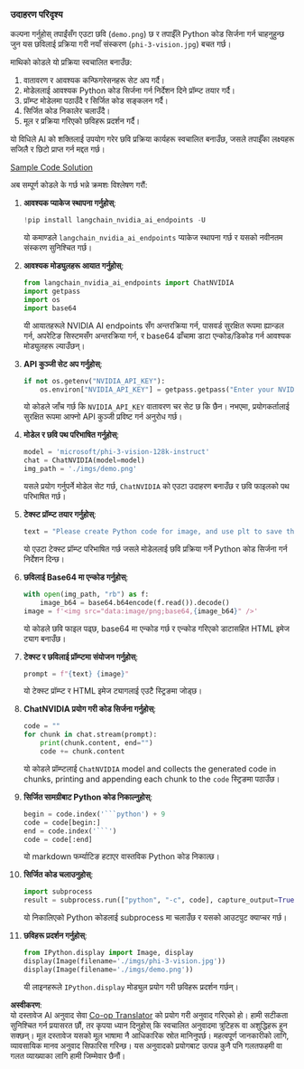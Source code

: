 <!--
CO_OP_TRANSLATOR_METADATA:
{
  "original_hash": "a8de701a2f1eb12b1f82432288d709cf",
  "translation_date": "2025-05-09T19:54:51+00:00",
  "source_file": "md/02.Application/04.Vision/Phi3/E2E_Nvidia_NIM_Vision.md",
  "language_code": "ne"
}
-->
### उदाहरण परिदृश्य

कल्पना गर्नुहोस् तपाईंसँग एउटा छवि (`demo.png`) छ र तपाईँले Python कोड सिर्जना गर्न चाहनुहुन्छ जुन यस छविलाई प्रक्रिया गरी नयाँ संस्करण (`phi-3-vision.jpg`) बचत गर्छ।

माथिको कोडले यो प्रक्रिया स्वचालित बनाउँछ:

1. वातावरण र आवश्यक कन्फिगरेसनहरू सेट अप गर्दै।
2. मोडेललाई आवश्यक Python कोड सिर्जना गर्न निर्देशन दिने प्रॉम्प्ट तयार गर्दै।
3. प्रॉम्प्ट मोडेलमा पठाउँदै र सिर्जित कोड सङ्कलन गर्दै।
4. सिर्जित कोड निकालेर चलाउँदै।
5. मूल र प्रक्रिया गरिएको छविहरू प्रदर्शन गर्दै।

यो विधिले AI को शक्तिलाई उपयोग गरेर छवि प्रक्रिया कार्यहरू स्वचालित बनाउँछ, जसले तपाईँका लक्ष्यहरू सजिलै र छिटो प्राप्त गर्न मद्दत गर्छ।

[Sample Code Solution](../../../../../../code/06.E2E/E2E_Nvidia_NIM_Phi3_Vision.ipynb)

अब सम्पूर्ण कोडले के गर्छ भन्ने क्रमशः विश्लेषण गरौं:

1. **आवश्यक प्याकेज स्थापना गर्नुहोस्**:
    ```python
    !pip install langchain_nvidia_ai_endpoints -U
    ```
    यो कमाण्डले `langchain_nvidia_ai_endpoints` प्याकेज स्थापना गर्छ र यसको नवीनतम संस्करण सुनिश्चित गर्छ।

2. **आवश्यक मोड्युलहरू आयात गर्नुहोस्**:
    ```python
    from langchain_nvidia_ai_endpoints import ChatNVIDIA
    import getpass
    import os
    import base64
    ```
    यी आयातहरूले NVIDIA AI endpoints सँग अन्तरक्रिया गर्न, पासवर्ड सुरक्षित रूपमा ह्यान्डल गर्न, अपरेटिङ सिस्टमसँग अन्तरक्रिया गर्न, र base64 ढाँचामा डाटा एन्कोड/डिकोड गर्न आवश्यक मोड्युलहरू ल्याउँछन्।

3. **API कुञ्जी सेट अप गर्नुहोस्**:
    ```python
    if not os.getenv("NVIDIA_API_KEY"):
        os.environ["NVIDIA_API_KEY"] = getpass.getpass("Enter your NVIDIA API key: ")
    ```
    यो कोडले जाँच गर्छ कि `NVIDIA_API_KEY` वातावरण चर सेट छ कि छैन। नभएमा, प्रयोगकर्तालाई सुरक्षित रूपमा आफ्नो API कुञ्जी प्रविष्ट गर्न अनुरोध गर्छ।

4. **मोडेल र छवि पथ परिभाषित गर्नुहोस्**:
    ```python
    model = 'microsoft/phi-3-vision-128k-instruct'
    chat = ChatNVIDIA(model=model)
    img_path = './imgs/demo.png'
    ```
    यसले प्रयोग गर्नुपर्ने मोडेल सेट गर्छ, `ChatNVIDIA` को एउटा उदाहरण बनाउँछ र छवि फाइलको पथ परिभाषित गर्छ।

5. **टेक्स्ट प्रॉम्प्ट तयार गर्नुहोस्**:
    ```python
    text = "Please create Python code for image, and use plt to save the new picture under imgs/ and name it phi-3-vision.jpg."
    ```
    यो एउटा टेक्स्ट प्रॉम्प्ट परिभाषित गर्छ जसले मोडेललाई छवि प्रक्रिया गर्ने Python कोड सिर्जना गर्न निर्देशन दिन्छ।

6. **छविलाई Base64 मा एन्कोड गर्नुहोस्**:
    ```python
    with open(img_path, "rb") as f:
        image_b64 = base64.b64encode(f.read()).decode()
    image = f'<img src="data:image/png;base64,{image_b64}" />'
    ```
    यो कोडले छवि फाइल पढ्छ, base64 मा एन्कोड गर्छ र एन्कोड गरिएको डाटासहित HTML इमेज ट्याग बनाउँछ।

7. **टेक्स्ट र छविलाई प्रॉम्प्टमा संयोजन गर्नुहोस्**:
    ```python
    prompt = f"{text} {image}"
    ```
    यो टेक्स्ट प्रॉम्प्ट र HTML इमेज ट्यागलाई एउटै स्ट्रिङमा जोड्छ।

8. **ChatNVIDIA प्रयोग गरी कोड सिर्जना गर्नुहोस्**:
    ```python
    code = ""
    for chunk in chat.stream(prompt):
        print(chunk.content, end="")
        code += chunk.content
    ```
    यो कोडले प्रॉम्प्टलाई `ChatNVIDIA` model and collects the generated code in chunks, printing and appending each chunk to the `code` स्ट्रिङमा पठाउँछ।

9. **सिर्जित सामग्रीबाट Python कोड निकाल्नुहोस्**:
    ```python
    begin = code.index('```python') + 9
    code = code[begin:]
    end = code.index('```')
    code = code[:end]
    ```
    यो markdown फर्म्याटिङ हटाएर वास्तविक Python कोड निकाल्छ।

10. **सिर्जित कोड चलाउनुहोस्**:
    ```python
    import subprocess
    result = subprocess.run(["python", "-c", code], capture_output=True)
    ```
    यो निकालिएको Python कोडलाई subprocess मा चलाउँछ र यसको आउटपुट क्याप्चर गर्छ।

11. **छविहरू प्रदर्शन गर्नुहोस्**:
    ```python
    from IPython.display import Image, display
    display(Image(filename='./imgs/phi-3-vision.jpg'))
    display(Image(filename='./imgs/demo.png'))
    ```
    यी लाइनहरूले `IPython.display` मोड्युल प्रयोग गरी छविहरू प्रदर्शन गर्छन्।

**अस्वीकरण**:  
यो दस्तावेज AI अनुवाद सेवा [Co-op Translator](https://github.com/Azure/co-op-translator) को प्रयोग गरी अनुवाद गरिएको हो। हामी सटीकता सुनिश्चित गर्न प्रयासरत छौं, तर कृपया ध्यान दिनुहोस् कि स्वचालित अनुवादमा त्रुटिहरू वा अशुद्धिहरू हुन सक्छन्। मूल दस्तावेज यसको मूल भाषामा नै आधिकारिक स्रोत मानिनुपर्छ। महत्वपूर्ण जानकारीको लागि, व्यावसायिक मानव अनुवाद सिफारिस गरिन्छ। यस अनुवादको प्रयोगबाट उत्पन्न कुनै पनि गलतफहमी वा गलत व्याख्याका लागि हामी जिम्मेवार छैनौं।